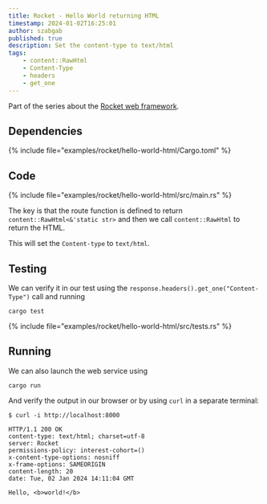 ```yaml
---
title: Rocket - Hello World returning HTML
timestamp: 2024-01-02T16:25:01
author: szabgab
published: true
description: Set the content-type to text/html
tags:
    - content::RawHtml
    - Content-Type
    - headers
    - get_one
---
```


Part of the series about the [Rocket web framework](/rocket).


## Dependencies

{% include file="examples/rocket/hello-world-html/Cargo.toml" %}


## Code

{% include file="examples/rocket/hello-world-html/src/main.rs" %}

The key is that the route function is defined to return `content::RawHtml<&'static str>`
and then we call `content::RawHtml` to return the HTML.

This will set the `Content-type` to `text/html`.


## Testing

We can verify it in our test using the `response.headers().get_one("Content-Type")` call and running

```
cargo test
```

{% include file="examples/rocket/hello-world-html/src/tests.rs" %}


## Running

We can also launch the web service using

```
cargo run
```

And verify the output in our browser or by using `curl` in a separate terminal:

```
$ curl -i http://localhost:8000

HTTP/1.1 200 OK
content-type: text/html; charset=utf-8
server: Rocket
permissions-policy: interest-cohort=()
x-content-type-options: nosniff
x-frame-options: SAMEORIGIN
content-length: 20
date: Tue, 02 Jan 2024 14:11:04 GMT

Hello, <b>world!</b>
```


